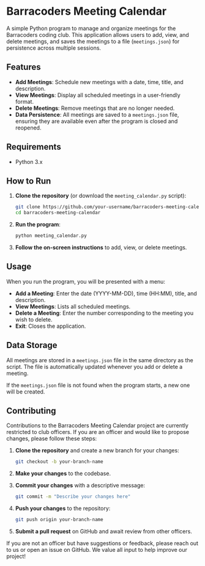 # Barracoders Meeting Calendar

A simple Python program to manage and organize meetings for the Barracoders coding club. This application allows users to add, view, and delete meetings, and saves the meetings to a file (`meetings.json`) for persistence across multiple sessions.

## Features

- **Add Meetings**: Schedule new meetings with a date, time, title, and description.
- **View Meetings**: Display all scheduled meetings in a user-friendly format.
- **Delete Meetings**: Remove meetings that are no longer needed.
- **Data Persistence**: All meetings are saved to a `meetings.json` file, ensuring they are available even after the program is closed and reopened.

## Requirements

- Python 3.x

## How to Run

1. **Clone the repository** (or download the `meeting_calendar.py` script):

    ```bash
    git clone https://github.com/your-username/barracoders-meeting-calendar.git
    cd barracoders-meeting-calendar
    ```

2. **Run the program**:

    ```bash
    python meeting_calendar.py
    ```

3. **Follow the on-screen instructions** to add, view, or delete meetings.

## Usage

When you run the program, you will be presented with a menu:


- **Add a Meeting**: Enter the date (YYYY-MM-DD), time (HH:MM), title, and description.
- **View Meetings**: Lists all scheduled meetings.
- **Delete a Meeting**: Enter the number corresponding to the meeting you wish to delete.
- **Exit**: Closes the application.

## Data Storage

All meetings are stored in a `meetings.json` file in the same directory as the script. The file is automatically updated whenever you add or delete a meeting.

If the `meetings.json` file is not found when the program starts, a new one will be created.

## Contributing

Contributions to the Barracoders Meeting Calendar project are currently restricted to club officers. If you are an officer and would like to propose changes, please follow these steps:
1. **Clone the repository** and create a new branch for your changes:

    ```bash
    git checkout -b your-branch-name
    ```

2. **Make your changes** to the codebase.

3. **Commit your changes** with a descriptive message:

    ```bash
    git commit -m "Describe your changes here"
    ```

4. **Push your changes** to the repository:

    ```bash
    git push origin your-branch-name
    ```

5. **Submit a pull request** on GitHub and await review from other officers.

If you are not an officer but have suggestions or feedback, please reach out to us or open an issue on GitHub. We value all input to help improve our project!

